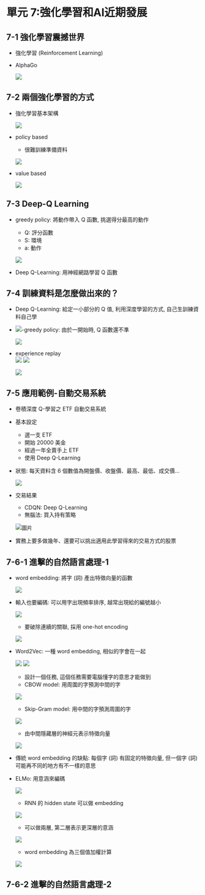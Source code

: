 單元 7:強化學習和AI近期發展
=========================

## 7-1 強化學習震撼世界
- 強化學習 (Reinforcement Learning)
- AlphaGo

    ![](https://user-images.githubusercontent.com/11552271/142453810-48efd197-629f-4b5c-a5d9-ffdae35e2562.png)

## 7-2 兩個強化學習的方式
- 強化學習基本架構

    ![](https://user-images.githubusercontent.com/11552271/142455079-185ec761-9ee8-4300-acc4-e2eb6893bfc4.png)

- policy based
    - 很難訓練準備資料
    
    ![](https://user-images.githubusercontent.com/11552271/142455418-9cb9016e-3db8-4ea6-b82c-e093b90686d0.png)

- value based

    ![](https://user-images.githubusercontent.com/11552271/142455578-aae797a2-d19d-4a59-9219-d20e427a6c3b.png)

## 7-3 Deep-Q Learning
- greedy policy: 將動作帶入 Q 函數, 挑選得分最高的動作
    - Q: 評分函數
    - S: 環境
    - a: 動作
    
    ![](https://user-images.githubusercontent.com/11552271/142761368-19e69e03-3bed-45fb-80d9-1357a87c3c04.png)
    
- Deep Q-Learning: 用神經網路學習 Q 函數

## 7-4 訓練資料是怎麼做出來的？
- Deep Q-Learning: 給定一小部分的 Q 值, 利用深度學習的方式, 自己生訓練資料自己學
- <img src="https://render.githubusercontent.com/render/math?math=\varepsilon">-greedy policy: 由於一開始時, Q 函數還不準

    ![](https://user-images.githubusercontent.com/11552271/142762267-d85b0983-69a3-4d7d-81f8-bad106d90b86.png)

- experience replay  
    ![](https://user-images.githubusercontent.com/11552271/142762308-5a4ba7c5-d48f-4399-bc3e-c1c051636a24.png)
    ![](https://user-images.githubusercontent.com/11552271/142762326-f822b02e-59eb-4e04-80fa-05b1a2dc099f.png)
    
    ![](https://user-images.githubusercontent.com/11552271/142762363-e48455f8-04d8-4f86-ab70-065b2dc9354f.png)

## 7-5 應用範例-自動交易系統
- 卷積深度 Q-學習之 ETF 自動交易系統
- 基本設定
    - 選一支 ETF
    - 開始 20000 美金
    - 經過一年全賣手上 ETF
    - 使用 Deep Q-Learning
- 狀態: 每天資料含 6 個數值為開盤價、收盤價、最高、最低、成交價...
    
    ![](https://user-images.githubusercontent.com/11552271/142896663-eb06338a-a8e0-48a1-8097-41e8dbb696b0.png)

- 交易結果
    - CDQN: Deep Q-Learning
    - 無腦法: 買入持有策略
    
    ![圖片](https://user-images.githubusercontent.com/11552271/142896771-34d1cf16-e918-4a8c-b9a2-82ad9e597302.png)

- 實務上要多做幾年、還要可以挑出適用此學習得來的交易方式的股票

## 7-6-1 進擊的自然語言處理-1
- word embedding: 將字 (詞) 產出特徵向量的函數
    
    ![](https://user-images.githubusercontent.com/11552271/142899236-909b605b-c26e-437a-bfe0-d3e9e725384a.png)

- 輸入也要編碼: 可以用字出現頻率排序, 越常出現給的編號越小

    ![](https://user-images.githubusercontent.com/11552271/142899588-cb89121b-d9e4-4571-834b-ca129c9c70a9.png)

    - 要破除連續的關聯, 採用 one-hot encoding

    ![](https://user-images.githubusercontent.com/11552271/142899643-e4a2d0f3-c01a-40e7-8ea0-747f1d26385c.png)

- Word2Vec: 一種 word embedding, 相似的字會在一起

    ![](https://user-images.githubusercontent.com/11552271/142899864-281e21a1-ad44-4367-89e5-601394ab1726.png)
    ![](https://user-images.githubusercontent.com/11552271/142899942-a07cfda9-550d-4adb-b7de-d00268f54ba1.png)

    - 設計一個任務, 這個任務需要電腦懂字的意思才能做到
    - CBOW model: 用周圍的字預測中間的字
    
    ![](https://user-images.githubusercontent.com/11552271/142900236-aa5b425c-acbc-478b-bda8-665112654df1.png)

    - Skip-Gram model: 用中間的字預測周圍的字
    
    ![](https://user-images.githubusercontent.com/11552271/142900280-2b207953-9201-4565-9d80-43797646f1bd.png)
    
    - 由中間隱藏層的神經元表示特徵向量
    
    ![](https://user-images.githubusercontent.com/11552271/142900495-4949804f-5246-4c10-9db5-d04c8fa6f7ff.png)

- 傳統 word embedding 的缺點: 每個字 (詞) 有固定的特徵向量, 但一個字 (詞) 可能再不同的地方有不一樣的意思
- ELMo: 用意涵來編碼
    
    ![](https://user-images.githubusercontent.com/11552271/142900780-dace7158-3a69-4f4a-b105-4753f3b263fa.png)
    
    - RNN 的 hidden state 可以做 embedding
    
    ![](https://user-images.githubusercontent.com/11552271/142900949-af741706-2874-4f5a-8a73-079fce4e13eb.png)
    
    - 可以做兩層, 第二層表示更深層的意涵
    
    ![](https://user-images.githubusercontent.com/11552271/142901050-f40d3692-2373-44b9-9f3c-3c95ac77df89.png)
    
    - word embedding 為三個值加權計算
    
    ![](https://user-images.githubusercontent.com/11552271/142901229-61a73f48-1f8e-4cf7-935a-4b71aa2539f9.png)

## 7-6-2 進擊的自然語言處理-2
